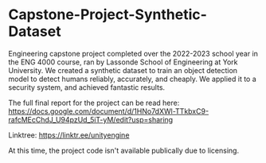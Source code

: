 # Capstone-Project-Synthetic-Dataset
Engineering capstone project completed over the 2022-2023 school year in the ENG 4000 course, ran by Lassonde School of Engineering at York University.
We created a synthetic dataset to train an object detection model to detect humans reliably, accurately, and cheaply. We applied it to a security system, and achieved fantastic results.


The full final report for the project can be read here: https://docs.google.com/document/d/1HNo7dXWl-TTkbxC9-rafcMEcChdJ_U94pzUd_5iT-yM/edit?usp=sharing

Linktree: https://linktr.ee/unityengine


At this time, the project code isn't available publically due to licensing. 
